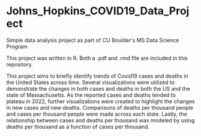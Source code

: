 # Johns_Hopkins_COVID19_Data_Project
Simple data analysis project as part of CU Boulder's MS Data Science Program

This project was written in R. Both a .pdf and .rmd file are included in this repository.

This project aims to briefly identify trends of Covid19 cases and deaths in the United States across time. Several visualizations were utilized to demonstrate the changes in both cases and deaths in both the US and the state of Massachusetts. As the reported cases and deaths tended to plateau in 2022, further visualizations were created to highlight the changes in new cases and new deaths. Comparisons of deaths per thousand people and cases per thousand people were made across each state. Lastly, the relationship between cases and deaths per thousand was modeled by using deaths per thousand as a function of cases per thousand.   
